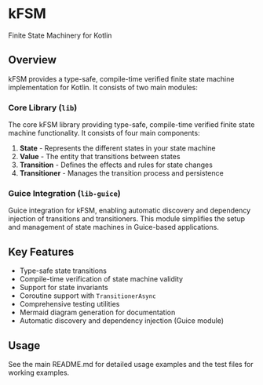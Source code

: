 # kFSM

Finite State Machinery for Kotlin

## Overview

kFSM provides a type-safe, compile-time verified finite state machine implementation for Kotlin. It consists of two main modules:

### Core Library (`lib`)

The core kFSM library providing type-safe, compile-time verified finite state machine functionality. It consists of four main components:

1. **State** - Represents the different states in your state machine
2. **Value** - The entity that transitions between states
3. **Transition** - Defines the effects and rules for state changes
4. **Transitioner** - Manages the transition process and persistence

### Guice Integration (`lib-guice`)

Guice integration for kFSM, enabling automatic discovery and dependency injection of transitions and transitioners. This module simplifies the setup and management of state machines in Guice-based applications.

## Key Features

- Type-safe state transitions
- Compile-time verification of state machine validity
- Support for state invariants
- Coroutine support with `TransitionerAsync`
- Comprehensive testing utilities
- Mermaid diagram generation for documentation
- Automatic discovery and dependency injection (Guice module)

## Usage

See the main README.md for detailed usage examples and the test files for working examples. 
